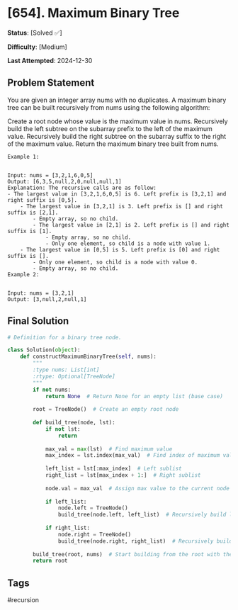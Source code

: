 # [654]. Maximum Binary Tree

**Status**: [Solved ✅]

**Difficulty**: [Medium]

**Last Attempted**: 2024-12-30

## Problem Statement

You are given an integer array nums with no duplicates. A maximum binary tree can be built recursively from nums using the following algorithm:

Create a root node whose value is the maximum value in nums.
Recursively build the left subtree on the subarray prefix to the left of the maximum value.
Recursively build the right subtree on the subarray suffix to the right of the maximum value.
Return the maximum binary tree built from nums.

```
Example 1:


Input: nums = [3,2,1,6,0,5]
Output: [6,3,5,null,2,0,null,null,1]
Explanation: The recursive calls are as follow:
- The largest value in [3,2,1,6,0,5] is 6. Left prefix is [3,2,1] and right suffix is [0,5].
    - The largest value in [3,2,1] is 3. Left prefix is [] and right suffix is [2,1].
        - Empty array, so no child.
        - The largest value in [2,1] is 2. Left prefix is [] and right suffix is [1].
            - Empty array, so no child.
            - Only one element, so child is a node with value 1.
    - The largest value in [0,5] is 5. Left prefix is [0] and right suffix is [].
        - Only one element, so child is a node with value 0.
        - Empty array, so no child.
Example 2:


Input: nums = [3,2,1]
Output: [3,null,2,null,1]
```

## Final Solution

```python
# Definition for a binary tree node.

class Solution(object):
    def constructMaximumBinaryTree(self, nums):
        """
        :type nums: List[int]
        :rtype: Optional[TreeNode]
        """
        if not nums:
            return None  # Return None for an empty list (base case)
        
        root = TreeNode()  # Create an empty root node
        
        def build_tree(node, lst):
            if not lst:
                return
            
            max_val = max(lst)  # Find maximum value
            max_index = lst.index(max_val)  # Find index of maximum value
            
            left_list = lst[:max_index]  # Left sublist
            right_list = lst[max_index + 1:]  # Right sublist
            
            node.val = max_val  # Assign max value to the current node
            
            if left_list:
                node.left = TreeNode()
                build_tree(node.left, left_list)  # Recursively build left subtree
                
            if right_list:
                node.right = TreeNode()
                build_tree(node.right, right_list)  # Recursively build right subtree
        
        build_tree(root, nums)  # Start building from the root with the full list
        return root

```

## Tags
#recursion